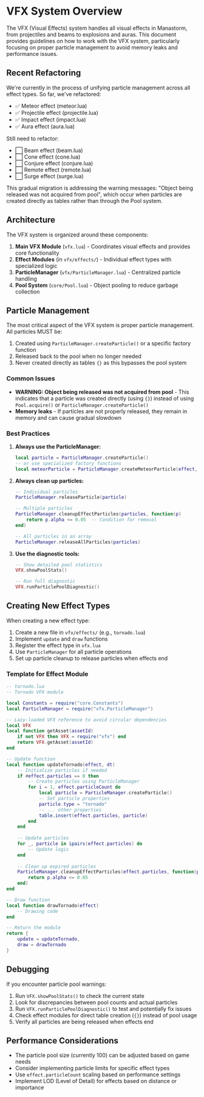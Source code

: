# VFX System Overview

The VFX (Visual Effects) system handles all visual effects in Manastorm, from projectiles and beams to explosions and auras. This document provides guidelines on how to work with the VFX system, particularly focusing on proper particle management to avoid memory leaks and performance issues.

## Recent Refactoring

We're currently in the process of unifying particle management across all effect types. So far, we've refactored:

- ✅ Meteor effect (meteor.lua)
- ✅ Projectile effect (projectile.lua)
- ✅ Impact effect (impact.lua)
- ✅ Aura effect (aura.lua)

Still need to refactor:
- ⬜ Beam effect (beam.lua)
- ⬜ Cone effect (cone.lua)
- ⬜ Conjure effect (conjure.lua)
- ⬜ Remote effect (remote.lua)
- ⬜ Surge effect (surge.lua)

This gradual migration is addressing the warning messages: "Object being released was not acquired from pool", which occur when particles are created directly as tables rather than through the Pool system.

## Architecture

The VFX system is organized around these components:

1. **Main VFX Module** (`vfx.lua`) - Coordinates visual effects and provides core functionality
2. **Effect Modules** (in `vfx/effects/`) - Individual effect types with specialized logic
3. **ParticleManager** (`vfx/ParticleManager.lua`) - Centralized particle handling
4. **Pool System** (`core/Pool.lua`) - Object pooling to reduce garbage collection

## Particle Management

The most critical aspect of the VFX system is proper particle management. All particles MUST be:

1. Created using `ParticleManager.createParticle()` or a specific factory function
2. Released back to the pool when no longer needed
3. Never created directly as tables `{}` as this bypasses the pool system

### Common Issues

- **WARNING: Object being released was not acquired from pool** - This indicates that a particle was created directly (using `{}`) instead of using `Pool.acquire()` or `ParticleManager.createParticle()`
- **Memory leaks** - If particles are not properly released, they remain in memory and can cause gradual slowdown

### Best Practices

1. **Always use the ParticleManager:**
   ```lua
   local particle = ParticleManager.createParticle()
   -- or use specialized factory functions
   local meteorParticle = ParticleManager.createMeteorParticle(effect, offsetX, offsetY)
   ```

2. **Always clean up particles:**
   ```lua
   -- Individual particles
   ParticleManager.releaseParticle(particle)
   
   -- Multiple particles
   ParticleManager.cleanupEffectParticles(particles, function(p)
       return p.alpha <= 0.05  -- Condition for removal
   end)
   
   -- All particles in an array
   ParticleManager.releaseAllParticles(particles)
   ```

3. **Use the diagnostic tools:**
   ```lua
   -- Show detailed pool statistics
   VFX.showPoolStats()
   
   -- Run full diagnostic
   VFX.runParticlePoolDiagnostic()
   ```

## Creating New Effect Types

When creating a new effect type:

1. Create a new file in `vfx/effects/` (e.g., `tornado.lua`)
2. Implement `update` and `draw` functions
3. Register the effect type in `vfx.lua`
4. Use `ParticleManager` for all particle operations
5. Set up particle cleanup to release particles when effects end

### Template for Effect Module

```lua
-- tornado.lua
-- Tornado VFX module

local Constants = require("core.Constants")
local ParticleManager = require("vfx.ParticleManager")

-- Lazy-loaded VFX reference to avoid circular dependencies
local VFX
local function getAsset(assetId)
    if not VFX then VFX = require("vfx") end
    return VFX.getAsset(assetId)
end

-- Update function
local function updateTornado(effect, dt)
    -- Initialize particles if needed
    if #effect.particles == 0 then
        -- Create particles using ParticleManager
        for i = 1, effect.particleCount do
            local particle = ParticleManager.createParticle()
            -- Set particle properties
            particle.type = "tornado"
            -- ... other properties
            table.insert(effect.particles, particle)
        end
    end
    
    -- Update particles
    for _, particle in ipairs(effect.particles) do
        -- Update logic
    end
    
    -- Clean up expired particles
    ParticleManager.cleanupEffectParticles(effect.particles, function(p)
        return p.alpha <= 0.05
    end)
end

-- Draw function
local function drawTornado(effect)
    -- Drawing code
end

-- Return the module
return {
    update = updateTornado,
    draw = drawTornado
}
```

## Debugging

If you encounter particle pool warnings:

1. Run `VFX.showPoolStats()` to check the current state
2. Look for discrepancies between pool counts and actual particles
3. Run `VFX.runParticlePoolDiagnostic()` to test and potentially fix issues
4. Check effect modules for direct table creation (`{}`) instead of pool usage
5. Verify all particles are being released when effects end

## Performance Considerations

- The particle pool size (currently 100) can be adjusted based on game needs
- Consider implementing particle limits for specific effect types
- Use `effect.particleCount` scaling based on performance settings
- Implement LOD (Level of Detail) for effects based on distance or importance